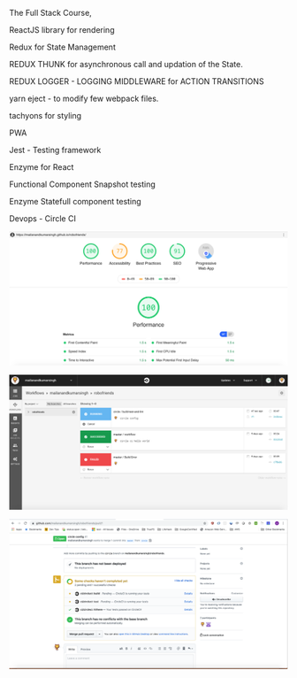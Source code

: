 The Full Stack Course,

ReactJS library for rendering

Redux for State Management

REDUX THUNK for asynchronous call and updation of the State.

REDUX LOGGER - LOGGING MIDDLEWARE for ACTION TRANSITIONS

yarn eject - to modify few webpack files.

tachyons for styling

PWA 

Jest - Testing framework

Enzyme for React

Functional Component Snapshot testing

Enzyme Statefull component testing

Devops - Circle CI

![Lighthouse](perf.png)

![CircleCI](circleci.png)

![Pipeline - Commits](pipeline.png)
